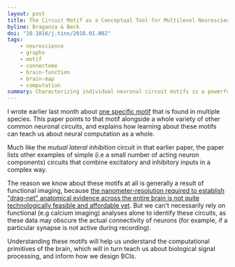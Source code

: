 ```yaml
---
layout: post
title: The Circuit Motif as a Conceptual Tool for Multilevel Neuroscience
byline: Braganza & Beck
doi: "10.1016/j.tins/2018.01.002"
tags:
    - neuroscience
    - graphs
    - motif
    - connectome
    - brain-function
    - brain-map
    - computation
summary: Characterizing individual neuronal circuit motifs is a powerful way of understanding the computational primitives of the brain.
---
```


I wrote earlier last month about [one specific motif](http://blog.jordan.matelsky.com/365papers/179/) that is found in multiple species. This paper points to that motif alongside a whole variety of other common neuronal circuits, and explains how learning about these motifs can teach us about neural computation as a whole.

Much like the _mutual lateral inhibition_ circuit in that earlier paper, the paper lists other examples of simple (i.e a small number of acting neuron components) circuits that combine excitatory and inhibitory inputs in a complex way.

The reason we know about these motifs at all is generally a result of functional imaging, because [the nanometer-resolution required to establish "drag-net" anatomical evidence across the entire brain is not quite technologically feasible and affordable yet](http://blog.jordan.matelsky.com/365papers/tag/#electron-microscopy). But we can't necessarily rely on functional (e.g calcium imaging) analyses alone to identify these circuits, as these data may obscure the actual connectivity of neurons (for example, if a particular synapse is not active during recording).

Understanding these motifs will help us understand the computational primitives of the brain, which will in turn teach us about biological signal processing, and inform how we design BCIs.
